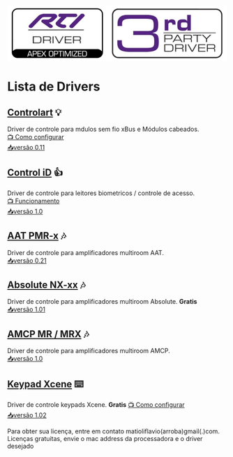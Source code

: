 ![img](https://raw.githubusercontent.com/Matioliflavio/RTI-Drivers/master/RTIDriver3rdParty.png)


# Lista de Drivers

## [Controlart](https://matioliflavio.github.io/RTI-Drivers)<!--/Controlart.html)--> 💡

Driver de controle para mdulos sem fio xBus e Módulos cabeados.  
[📺 Como configurar](https://youtu.be/4LRs-2Ro52w)  
[📥versão 0.11](https://github.com/Matioliflavio/RTI-Drivers/raw/master/ControlArt%20v0.11.rtidriver)  


## [Control iD](https://matioliflavio.github.io/RTI-Drivers)<!--/ControliD.html)--> 👍

Driver de controle para leitores biometricos / controle de acesso.  
[📺 Funcionamento](https://youtu.be/UwRdSBLR4gc)  
[📥versão 1.0](https://github.com/Matioliflavio/RTI-Drivers/raw/master/Control_ID%20v1.0.rtidriver)  


## [AAT PMR-x](https://matioliflavio.github.io/RTI-Drivers)<!--/AAT.html)--> 🎶

Driver de controle para amplificadores multiroom AAT.  
[📥versão 0.21](https://github.com/Matioliflavio/RTI-Drivers/raw/master/AAT%20PMR-x%20V0.21.rtidriver)  


## [Absolute NX-xx](https://matioliflavio.github.io/RTI-Drivers)<!--/Absolute.html)--> 🎶

Driver de controle para amplificadores multiroom Absolute. **Gratis**  
[📥versão 1.01](https://github.com/Matioliflavio/RTI-Drivers/raw/master/Absolute%20NX-xx%20v1.01.rtidriver)  


## [AMCP MR / MRX](https://matioliflavio.github.io/RTI-Drivers)<!--/AMCP.html)--> 🎶

Driver de controle para amplificadores multiroom AMCP.  
[📥versão 1.0](https://github.com/Matioliflavio/RTI-Drivers/raw/master/AMCP%20-%20MR-MRX%20Series%20v1.00.rtidriver)  


## [Keypad Xcene](https://matioliflavio.github.io/RTI-Drivers)<!--/Xcene.html)--> ⌨️

Driver de controle keypads Xcene. **Gratis**
[📺 Como configurar](https://youtu.be/aVJv_6ff9MQ)  
[📥versão 1.02](https://github.com/Matioliflavio/RTI-Drivers/raw/master/Xcene%20Keypad%20V1.02.rtidriver)  


Para obter sua licença, entre em contato matioliflavio(arroba)gmail(.)com.  
Licenças gratuitas, envie o mac address da processadora e o driver desejado  


<!--
```markdown
Syntax highlighted code block

# Header 1
## Header 2
### Header 3

- Bulleted
- List

1. Numbered
2. List

**Bold** and _Italic_ and `Code` text

[Link](url) and ![Image](src)
```
-->
